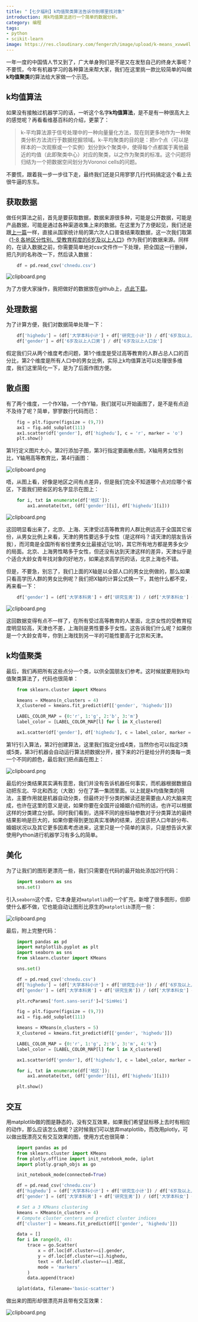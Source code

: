 ```yaml
---
title: "【七夕福利】k均值聚类算法告诉你到哪里找对象"
introduction: 用k均值算法进行一个简单的数据分析。
category: 编程
tags:
- python
- scikit-learn
image: https://res.cloudinary.com/fengerzh/image/upload/k-means_xvww4l.png
---
```


一年一度的中国情人节又到了，广大单身狗们是不是又在发愁自己的终身大事呢？不要慌，今年有机器学习的各种算法来帮大家，我们在这里挑一款比较简单的叫做**k均值聚类**的算法给大家做一个示范。

## k均值算法

如果没有接触过机器学习的话，一听这个名字**k均值算法**，是不是有一种很高大上的感觉呢？再看看维基百科的介绍，更蒙了：

> k-平均算法源于信号处理中的一种向量量化方法，现在则更多地作为一种聚类分析方法流行于数据挖掘领域。k-平均聚类的目的是：把n个点（可以是样本的一次观察或一个实例）划分到k个聚类中，使得每个点都属于离他最近的均值（此即聚类中心）对应的聚类，以之作为聚类的标准。这个问题将归结为一个把数据空间划分为Voronoi cells的问题。

不要慌，跟着我一步一步往下走，最终我们还是只用寥寥几行代码搞定这个看上去很牛逼的东东。

## 获取数据

做任何算法之前，首先是要获取数据，数据来源很多种，可能是公开数据，可能是产品数据，可能是通过各种渠道收集上来的数据。在这里为了方便起见，我们还是跟[上一篇][1]一样，直接从国家统计局的第六次人口普查结果取数据，这一次我们取第《[1-8 各地区分性别、受教育程度的6岁及以上人口][2]》作为我们的数据来源。同样的，在读入数据之前，你需要简单地对csv文件作一下处理，把全国这一行删掉，把几列的名称改一下，然后读入数据：
```python
    df = pd.read_csv('chnedu.csv')
```

![clipboard.png](https://segmentfault.com/img/bVTZQF)

为了方便大家操作，我把做好的数据放在github上，[点此下载][3]。

## 处理数据

为了计算方便，我们对数据简单处理一下：
```python
    df['highedu'] = (df['大学本科小计'] + df['研究生小计']) / df['6岁及以上人口合计']
    df['gender'] = df['6岁及以上人口男'] / df['6岁及以上人口女']
```
假定我们只从两个维度考虑问题，第1个维度是受过高等教育的人群占总人口的百分比，第2个维度是所有人口中的男女比例，实际上k均值算法可以处理很多维度，我们这里简化一下，是为了后面作图方便。

## 散点图

有了两个维度，一个作X轴，一个作Y轴，我们就可以开始画图了，是不是有点迫不及待了呢？简单，寥寥数行代码而已：
```python
    fig = plt.figure(figsize = (9,7))
    ax1 = fig.add_subplot(111)
    ax1.scatter(df['gender'], df['highedu'], c = 'r', marker = 'o')
    plt.show()
```
第1行定义图片大小，第2行添加子图，第3行指定要画散点图，X轴用男女性别比，Y轴用高等教育比，第4行画图：


![clipboard.png](https://segmentfault.com/img/bVTZU9)


唔，从图上看，好像是地区之间有点差异，但是我们完全不知道哪个点对应哪个省区，下面我们把省区的名字显示在图上：
```python
    for i, txt in enumerate(df['地区']):
        ax1.annotate(txt, (df['gender'][i], df['highedu'][i]))
```
![clipboard.png](https://segmentfault.com/img/bVTZV0)

这回明显看出来了，北京、上海、天津受过高等教育的人群比例远高于全国其它省份，从男女比例上来看，天津的男性要远多于女性（是这样吗？请天津的朋友告诉我），而河南是全国所有省份里男女比最接近1比1的，其它所有地方都是男多女少的局面。北京、上海男性略多于女性，但还没有达到天津这样的差异，天津似乎是个适合大龄女青年找对象的好地方，如果追求高学历的话，北京上海也不错。

但是，不要急，别忘了，我们上面的X轴是以全部人口的男女比例做的，那么如果只看高学历人群的男女比例呢？我们把X轴的计算公式换一下，其他什么都不变，再来看一下：
```python
    df['gender'] = (df['大学本科男'] + df['研究生男']) / (df['大学本科女'] + df['研究生女'])
```
![clipboard.png](https://segmentfault.com/img/bVTZXF)

这回数据变得有点不一样了，在所有受过高等教育的人里面，北京女性的受教育程度明显较高，天津也不差，上海则是男性要多于女性。这告诉我们什么呢？如果你是一个大龄女青年，你到上海找到另一半的可能性要高于北京和天津。

## k均值聚类

最后，我们再把所有这些点分一个类，以供全国朋友们参考。这时候就要用到k均值聚类算法了，代码也很简单：
```python
    from sklearn.cluster import KMeans

    kmeans = KMeans(n_clusters = 4)
    X_clustered = kmeans.fit_predict(df[['gender', 'highedu']])

    LABEL_COLOR_MAP = {0:'r', 1:'g', 2:'b', 3:'m'}
    label_color = [LABEL_COLOR_MAP[l] for l in X_clustered]

    ax1.scatter(df['gender'], df['highedu'], c = label_color, marker = 'o')
```
第1行引入算法，第2行创建算法，这里我们指定分成4类，当然你也可以指定3类或5类，第3行机器会自动运行算法把数据分开，接下来的2行是给分开的类每一类一个不同的颜色，最后我们把点画在图上：


![clipboard.png](https://segmentfault.com/img/bVT0N8)

最后的分类结果其实满有意思，我们并没有告诉机器任何事实，而机器根据数据自动把东北、华北和西北（大致）分在了第一集团里面。以上就是k均值聚类的用法，主要作用就是机器自动分类，但最终对于分类的解读还是需要由人的大脑来完成，也许在这里的意义是说，如果你要在全国开设婚姻介绍所的话，也许可以根据这样的分类建立分部。同时我们看到，选择不同的座标轴参数对于分类算法的最终结果影响是巨大的，如果你要得到更加真实准确的结果，还应该把人口年龄分布、婚姻状况以及其它更多因素考虑进来，这里只是一个简单的演示，只是想告诉大家使用Python进行机器学习有多么的简单。

## 美化

为了让我们的图形更漂亮一些，我们只需要在代码的最开始处添加2行代码：
```python
    import seaborn as sns
    sns.set()
```
引入`seaborn`这个库，它本身是对`matplotlib`的一个扩充，新增了很多图形，但即使什么都不做，它也能自动让图形比原生的`matplotlib`漂亮一些：


![clipboard.png](https://segmentfault.com/img/bVUdL5)


最后，附上完整代码：
```python
    import pandas as pd
    import matplotlib.pyplot as plt
    import seaborn as sns
    from sklearn.cluster import KMeans

    sns.set()

    df = pd.read_csv('chnedu.csv')
    df['highedu'] = (df['大学本科小计'] + df['研究生小计']) / df['6岁及以上人口合计']
    df['gender'] = (df['大学本科男'] + df['研究生男']) / (df['大学本科女'] + df['研究生女'])

    plt.rcParams['font.sans-serif']=['SimHei']

    fig = plt.figure(figsize = (9,7))
    ax1 = fig.add_subplot(111)

    kmeans = KMeans(n_clusters = 5)
    X_clustered = kmeans.fit_predict(df[['gender', 'highedu']])

    LABEL_COLOR_MAP = {0:'r', 1:'g', 2:'b', 3:'m', 4:'k'}
    label_color = [LABEL_COLOR_MAP[l] for l in X_clustered]

    ax1.scatter(df['gender'], df['highedu'], c = label_color, marker = 'o')

    for i, txt in enumerate(df['地区']):
        ax1.annotate(txt, (df['gender'][i], df['highedu'][i]))

    plt.show()
```
## 交互

用matplotlib做的图是静态的，没有交互效果，如果我们希望鼠标移上去时有相应的动作，那么应该怎么做呢？这时候我们可以放弃matplotlib，而改用plotly，可以做出既漂亮又有交互效果的图，使用方式也很简单：
```python
    import pandas as pd
    from sklearn.cluster import KMeans
    from plotly.offline import init_notebook_mode, iplot
    import plotly.graph_objs as go

    init_notebook_mode(connected=True)

    df = pd.read_csv('chnedu.csv')
    df['highedu'] = (df['大学本科小计'] + df['研究生小计']) / df['6岁及以上人口合计']
    df['gender'] = (df['大学本科男'] + df['研究生男']) / (df['大学本科女'] + df['研究生女'])

    # Set a 3 KMeans clustering
    kmeans = KMeans(n_clusters = 4)
    # Compute cluster centers and predict cluster indices
    df['cluster'] = kmeans.fit_predict(df[['gender', 'highedu']])

    data = []
    for i in range(0, 4):
        trace = go.Scatter(
            x = df.loc[df.cluster==i].gender,
            y = df.loc[df.cluster==i].highedu,
            text = df.loc[df.cluster==i].地区,
            mode = 'markers'
        )
        data.append(trace)

    iplot(data, filename='basic-scatter')
```
做出来的图形却很漂亮并且带有交互效果：


![clipboard.png](https://segmentfault.com/img/bVUG1R)


  [1]: https://segmentfault.com/a/1190000010900212
  [2]: http://www.stats.gov.cn/tjsj/pcsj/rkpc/6rp/indexch.htm
  [3]: https://github.com/fengerzh/sharefiles/blob/master/chnedu.csv
